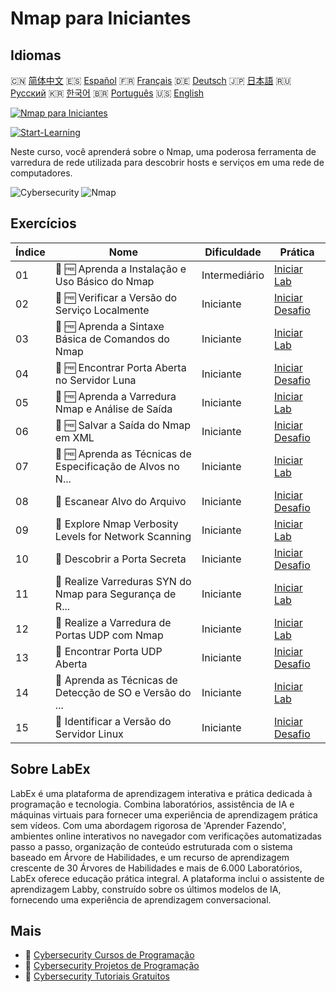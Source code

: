 # Nmap para Iniciantes

## Idiomas

🇨🇳 [简体中文](README_zh.md) 🇪🇸 [Español](README_es.md) 🇫🇷 [Français](README_fr.md) 🇩🇪 [Deutsch](README_de.md) 🇯🇵 [日本語](README_ja.md) 🇷🇺 [Русский](README_ru.md) 🇰🇷 [한국어](README_ko.md) 🇧🇷 [Português](README_pt.md) 🇺🇸 [English](README.md) 

[![Nmap para Iniciantes](https://cover-creator.labex.io/nmap-for-beginners.png?lang=pt)](https://labex.io/pt/courses/nmap-for-beginners)

[![Start-Learning](https://img.shields.io/badge/Start-Learning-whitesmoke?style=for-the-badge)](https://labex.io/pt/courses/nmap-for-beginners)

Neste curso, você aprenderá sobre o Nmap, uma poderosa ferramenta de varredura de rede utilizada para descobrir hosts e serviços em uma rede de computadores.

![Cybersecurity](https://img.shields.io/badge/Cybersecurity-whitesmoke?style=for-the-badge&logo=cybersecurity)
![Nmap](https://img.shields.io/badge/Nmap-whitesmoke?style=for-the-badge&logo=nmap)


## Exercícios

|   Índice | Nome                                                        | Dificuldade   | Prática                                                                                                                                |
|----------|-------------------------------------------------------------|---------------|----------------------------------------------------------------------------------------------------------------------------------------|
|       01 | 📖 🆓 Aprenda a Instalação e Uso Básico do Nmap             | Intermediário | <a target='_blank' href='https://labex.io/pt/tutorials/nmap-learn-nmap-installation-and-basic-usage-415924'>Iniciar Lab</a>            |
|       02 | 🎯 🆓 Verificar a Versão do Serviço Localmente              | Iniciante     | <a target='_blank' href='https://labex.io/pt/tutorials/nmap-verify-service-version-locally-548693'>Iniciar Desafio</a>                 |
|       03 | 📖 🆓 Aprenda a Sintaxe Básica de Comandos do Nmap          | Iniciante     | <a target='_blank' href='https://labex.io/pt/tutorials/nmap-learn-nmap-basic-command-syntax-415919'>Iniciar Lab</a>                    |
|       04 | 🎯 🆓 Encontrar Porta Aberta no Servidor Luna               | Iniciante     | <a target='_blank' href='https://labex.io/pt/tutorials/nmap-find-open-port-on-luna-server-548697'>Iniciar Desafio</a>                  |
|       05 | 📖 🆓 Aprenda a Varredura Nmap e Análise de Saída           | Iniciante     | <a target='_blank' href='https://labex.io/pt/tutorials/nmap-learn-nmap-scanning-and-output-analysis-415926'>Iniciar Lab</a>            |
|       06 | 🎯 🆓 Salvar a Saída do Nmap em XML                         | Iniciante     | <a target='_blank' href='https://labex.io/pt/tutorials/nmap-save-nmap-output-to-xml-548705'>Iniciar Desafio</a>                        |
|       07 | 📖 🆓 Aprenda as Técnicas de Especificação de Alvos no N... | Iniciante     | <a target='_blank' href='https://labex.io/pt/tutorials/nmap-learn-target-specification-techniques-in-nmap-415935'>Iniciar Lab</a>      |
|       08 | 🎯  Escanear Alvo do Arquivo                                | Iniciante     | <a target='_blank' href='https://labex.io/pt/tutorials/nmap-scan-target-from-file-548715'>Iniciar Desafio</a>                          |
|       09 | 📖  Explore Nmap Verbosity Levels for Network Scanning      | Iniciante     | <a target='_blank' href='https://labex.io/pt/tutorials/nmap-explore-nmap-verbosity-levels-for-network-scanning-415939'>Iniciar Lab</a> |
|       10 | 🎯  Descobrir a Porta Secreta                               | Iniciante     | <a target='_blank' href='https://labex.io/pt/tutorials/nmap-uncover-the-secret-port-548724'>Iniciar Desafio</a>                        |
|       11 | 📖  Realize Varreduras SYN do Nmap para Segurança de R...   | Iniciante     | <a target='_blank' href='https://labex.io/pt/tutorials/nmap-conduct-nmap-syn-scans-for-network-security-415934'>Iniciar Lab</a>        |
|       12 | 📖  Realize a Varredura de Portas UDP com Nmap              | Iniciante     | <a target='_blank' href='https://labex.io/pt/tutorials/nmap-perform-udp-port-scanning-with-nmap-415938'>Iniciar Lab</a>                |
|       13 | 🎯  Encontrar Porta UDP Aberta                              | Iniciante     | <a target='_blank' href='https://labex.io/pt/tutorials/nmap-find-open-udp-port-548746'>Iniciar Desafio</a>                             |
|       14 | 📖  Aprenda as Técnicas de Detecção de SO e Versão do ...   | Iniciante     | <a target='_blank' href='https://labex.io/pt/tutorials/nmap-learn-nmap-os-and-version-detection-techniques-415925'>Iniciar Lab</a>     |
|       15 | 🎯  Identificar a Versão do Servidor Linux                  | Iniciante     | <a target='_blank' href='https://labex.io/pt/tutorials/nmap-identify-linux-server-version-548747'>Iniciar Desafio</a>                  |

## Sobre LabEx

LabEx é uma plataforma de aprendizagem interativa e prática dedicada à programação e tecnologia. Combina laboratórios, assistência de IA e máquinas virtuais para fornecer uma experiência de aprendizagem prática sem vídeos. Com uma abordagem rigorosa de 'Aprender Fazendo', ambientes online interativos no navegador com verificações automatizadas passo a passo, organização de conteúdo estruturada com o sistema baseado em Árvore de Habilidades, e um recurso de aprendizagem crescente de 30 Árvores de Habilidades e mais de 6.000 Laboratórios, LabEx oferece educação prática integral. A plataforma inclui o assistente de aprendizagem Labby, construído sobre os últimos modelos de IA, fornecendo uma experiência de aprendizagem conversacional.

## Mais

- 🔗 [Cybersecurity Cursos de Programação](https://github.com/labex-labs/awesome-programming-courses)
- 🔗 [Cybersecurity Projetos de Programação](https://github.com/labex-labs/awesome-programming-projects)
- 🔗 [Cybersecurity Tutoriais Gratuitos](https://github.com/labex-labs/cybersecurity-free-tutorials)


